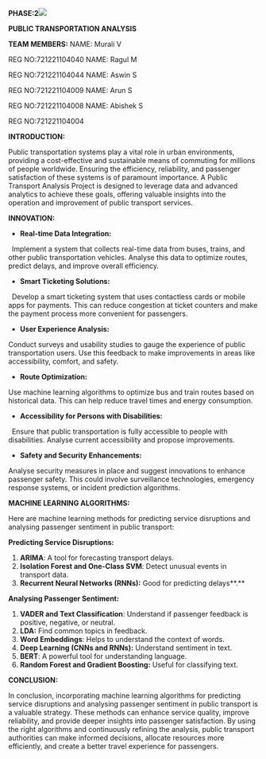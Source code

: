 ﻿**PHASE:2![](Aspose.Words.9bc9b91b-93d1-4402-9757-eeaae1d7a08a.001.png)**

**PUBLIC TRANSPORTATION ANALYSIS**

**TEAM MEMBERS:** NAME: Murali V 

REG NO:721221104040 NAME: Ragul M 

REG NO:721221104044 NAME: Aswin S 

REG NO:721221104009 NAME: Arun S 

REG NO:721221104008 NAME: Abishek S 

REG NO:721221104004 

**INTRODUCTION:** 

Public transportation systems play a vital role in urban environments, providing a cost-effective and sustainable means of commuting for millions of people worldwide. Ensuring the efficiency, reliability, and passenger satisfaction of these systems is of paramount importance. A Public Transport Analysis Project is designed to leverage data and advanced analytics to achieve these goals, offering valuable insights into the operation and improvement of public transport services. 

**INNOVATION:** 

- **Real-time Data Integration:** 

` `Implement a system that collects real-time data from buses, trains, and other public transportation vehicles. Analyse this data to optimize routes, predict delays, and improve overall efficiency. 

- **Smart Ticketing Solutions:** 

` `Develop a smart ticketing system that uses contactless cards or mobile apps for payments. This can reduce congestion at ticket counters and make the payment process more convenient for passengers. 

- **User Experience Analysis:**

Conduct surveys and usability studies to gauge the experience of public transportation users. Use this feedback to make improvements in areas like accessibility, comfort, and safety. 

- **Route Optimization:** 

Use machine learning algorithms to optimize bus and train routes based on historical data. This can help reduce travel times and energy consumption. 

- **Accessibility for Persons with Disabilities:** 

` `Ensure that public transportation is fully accessible to people with disabilities. Analyse current accessibility and propose improvements. 

- **Safety and Security Enhancements:** 

Analyse security measures in place and suggest innovations to enhance passenger safety. This could involve surveillance technologies, emergency response systems, or incident prediction algorithms. 

**MACHINE LEARNING ALGORITHMS:** 

Here are machine learning methods for predicting service disruptions and analysing passenger sentiment in public transport: 

**Predicting Service Disruptions:** 

1. **ARIMA**: A tool for forecasting transport delays. 
1. **Isolation Forest and One-Class SVM**: Detect unusual events in transport data. 
1. **Recurrent Neural Networks (RNNs):** Good for predicting delays**.** 

**Analysing Passenger Sentiment:** 

1. **VADER and Text Classification**: Understand if passenger feedback is positive, negative, or neutral.  
1. **LDA:** Find common topics in feedback. 
1. **Word Embeddings**: Helps to understand the context of words. 
1. **Deep Learning (CNNs and RNNs):** Understand sentiment in text. 
1. **BERT**: A powerful tool for understanding language. 
1. **Random Forest and Gradient Boosting:** Useful for classifying text. 

**CONCLUSION:** 

In conclusion, incorporating machine learning algorithms for predicting service disruptions and analysing passenger sentiment in public transport is a valuable strategy. These methods can enhance service quality, improve reliability, and provide deeper insights into passenger satisfaction. By using the right algorithms and continuously refining the analysis, public transport authorities can make informed decisions, allocate resources more efficiently, and create a better travel experience for passengers. 
